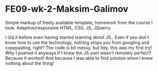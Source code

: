 # FE09-wk-2-Maksim-Galimov

Simple markup of freely available template, homework from the course I took. Adaptive/responsive HTML, CSS, JS, JQuerry.

I did it before even having started learning about JS.. Even if you don't know how to use the technology, nothing stops you from googling and copypasting, right?
The code is bit messy, but hey, this was my first try! Why I pushed it anyways if I knew the JS-part wasn't remotely perfect? Because it worked! And because I was able to find solution when I knew nothing about the thing!
